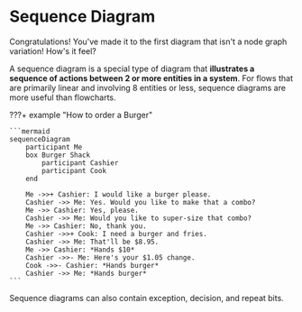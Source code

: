 # Sequence Diagram

Congratulations! You've made it to the first diagram that isn't a node graph variation! How's it feel?

A sequence diagram is a special type of diagram that **illustrates a sequence of actions between 2 or more entities in a
system**. For flows that are primarily linear and involving 8 entities or less, sequence diagrams are more useful than
flowcharts.

???+ example "How to order a Burger"

    ```mermaid
    sequenceDiagram
        participant Me
        box Burger Shack
            participant Cashier
            participant Cook
        end

        Me ->>+ Cashier: I would like a burger please.
        Cashier ->> Me: Yes. Would you like to make that a combo?
        Me ->> Cashier: Yes, please.
        Cashier ->> Me: Would you like to super-size that combo?
        Me ->> Cashier: No, thank you.
        Cashier ->>+ Cook: I need a burger and fries.
        Cashier ->> Me: That'll be $8.95.
        Me ->> Cashier: *Hands $10*
        Cashier ->>- Me: Here's your $1.05 change.
        Cook ->>- Cashier: *Hands burger*
        Cashier ->> Me: *Hands burger*
    ```

Sequence diagrams can also contain exception, decision, and repeat bits.